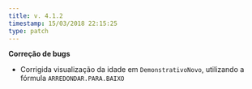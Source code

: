 ```yaml
---
title: v. 4.1.2
timestamp: 15/03/2018 22:15:25
type: patch
---
```


**Correção de bugs**
+ Corrigida visualização da idade em `DemonstrativoNovo`, utilizando a fórmula `ARREDONDAR.PARA.BAIXO`